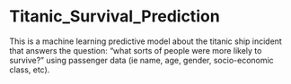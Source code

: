 # Titanic_Survival_Prediction
This is a machine learning predictive model about the titanic ship incident that answers the question: “what sorts of people were more likely to survive?” using passenger data (ie name, age, gender, socio-economic class, etc).
